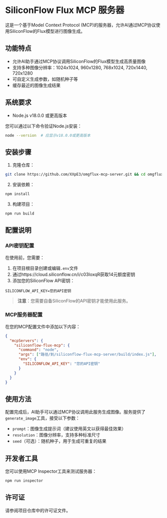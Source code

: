 # SiliconFlow Flux MCP 服务器

这是一个基于Model Context Protocol (MCP)的服务器，允许AI通过MCP协议使用SiliconFlow的Flux模型进行图像生成。

## 功能特点

- 允许AI助手通过MCP协议调用SiliconFlow的Flux模型生成高质量图像
- 支持多种图像分辨率：1024x1024, 960x1280, 768x1024, 720x1440, 720x1280
- 可自定义生成参数，如随机种子等
- 缓存最近的图像生成结果

## 系统要求

- Node.js v18.0.0 或更高版本

您可以通过以下命令验证Node.js安装：

```bash
node --version  # 应显示v18.0.0或更高版本
```

## 安装步骤

1. 克隆仓库：

```bash
git clone https://github.com/XXpE3/omgflux-mcp-server.git && cd omgflux-mcp-server
```

2. 安装依赖：

```bash
npm install
```

3. 构建项目：

```bash
npm run build
```

## 配置说明

### API密钥配置

在使用前，您需要：

1. 在项目根目录创建或编辑`.env`文件
2. 通过https://cloud.siliconflow.cn/i/c03IoxqR获取14元额度密钥
3. 添加您的SiliconFlow API密钥：

```
SILICONFLOW_API_KEY=您的API密钥
```

> **注意**：您需要自备SiliconFlow的API密钥才能使用此服务。

### MCP服务器配置

在您的MCP配置文件中添加以下内容：

```json
{
  "mcpServers": {
    "siliconflow-flux-mcp": {
      "command": "node",
      "args": ["路径/到/siliconflow-flux-mcp-server/build/index.js"],
      "env": {
        "SILICONFLOW_API_KEY": "您的API密钥"
      }
    }
  }
}
```

## 使用方法

配置完成后，AI助手可以通过MCP协议调用此服务生成图像。服务提供了`generate_image`工具，接受以下参数：

- `prompt`：图像生成提示词（建议使用英文以获得最佳效果）
- `resolution`：图像分辨率，支持多种标准尺寸
- `seed`（可选）：随机种子，用于生成可重复的结果

## 开发者工具

您可以使用MCP Inspector工具来测试服务器：

```bash
npm run inspector
```

## 许可证

请参阅项目仓库中的许可证文件。
